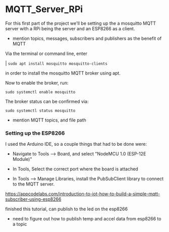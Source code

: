 # MQTT_Server_RPi
For this first part of the project we'll be setting up the a mosquitto MQTT server with a RPi being the server and an ESP8266 as a client. 

- mention topics, messages, subscribers and publishers as the benefit of MQTT

Via the terminal or command line, enter

| `sudo apt install mosquitto mosquitto-clients`

in order to install the mosquitto MQTT broker using apt.

Now to enable the broker, run:

`sudo systemctl enable mosquitto`

The broker status can be confirmed via:

`sudo systemctl status mosquitto`

- mention MQTT topics, and file path





### Setting up the ESP8266 

I used the Arduino IDE, so a couple things that had to be done were:

- Navigate to Tools --> Board, and select "NodeMCU 1.0 (ESP-12E Module)"

- In Tools, Select the correct port where the board is attached
- In Tools --> Manage Libraries, install the PubSubClient library to connect to the MQTT server.

https://appcodelabs.com/introduction-to-iot-how-to-build-a-simple-mqtt-subscriber-using-esp8266

finished this tutorial, can publish to the led on the esp8266

- need to figure out how to publish temp and accel data from esp8266 to a topic

  